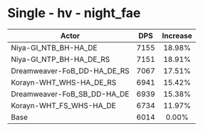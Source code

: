 # Single - hv - night_fae
| Actor | DPS | Increase |
|---|:---:|:---:|
|Niya-GI_NTB_BH-HA_DE|7155|18.98%|
|Niya-GI_NTP_BH-HA_DE_RS|7151|18.91%|
|Dreamweaver-FoB_DD-HA_DE_RS|7067|17.51%|
|Korayn-WHT_WHS-HA_DE_RS|6941|15.42%|
|Dreamweaver-FoB_SB_DD-HA_DE|6939|15.38%|
|Korayn-WHT_FS_WHS-HA_DE|6734|11.97%|
|Base|6014|0.00%|
